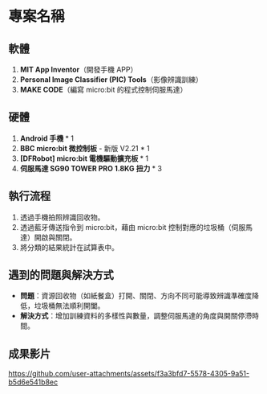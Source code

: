# 專案名稱

## 軟體

1. **MIT App Inventor**（開發手機 APP）
2. **Personal Image Classifier (PIC) Tools**（影像辨識訓練）
3. **MAKE CODE**（編寫 micro:bit 的程式控制伺服馬達）

## 硬體

1. **Android 手機** * 1
2. **BBC micro:bit 微控制板** - 新版 V2.21 * 1
3. **[DFRobot] micro:bit 電機驅動擴充板** * 1
4. **伺服馬達 SG90 TOWER PRO 1.8KG 扭力** * 3

## 執行流程

1. 透過手機拍照辨識回收物。
2. 透過藍牙傳送指令到 micro:bit，藉由 micro:bit 控制對應的垃圾桶（伺服馬達）開啟與關閉。
3. 將分類的結果統計在試算表中。

## 遇到的問題與解決方式

- **問題**：資源回收物（如紙餐盒）打開、關閉、方向不同可能導致辨識準確度降低，垃圾桶無法順利開闔。
- **解決方式**：增加訓練資料的多樣性與數量，調整伺服馬達的角度與開關停滯時間。

## 成果影片


https://github.com/user-attachments/assets/f3a3bfd7-5578-4305-9a51-b5d6e541b8ec

